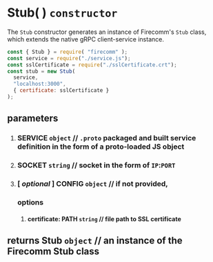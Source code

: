# Stub( ) `constructor`
The `Stub` constructor generates an instance of Firecomm's `Stub` class, which extends the native gRPC client-service instance.

```javascript
const { Stub } = require( "firecomm" );
const service = require("./service.js");
const sslCertificate = require("./sslCertificate.crt");
const stub = new Stub(
  service, 
  "localhost:3000", 
  { certificate: sslCertificate }
);
```
## parameters

   1. ### SERVICE `object` // `.proto` packaged and built service definition in the form of a proto-loaded JS object
   2. ### SOCKET `string` // socket in the form of `IP`:`PORT`
   3. ### [ *optional* ] CONFIG `object` // if not provided,      
      ### options
      1. #### certificate: PATH `string` // file path to SSL certificate

## returns Stub `object` // an instance of the Firecomm Stub class